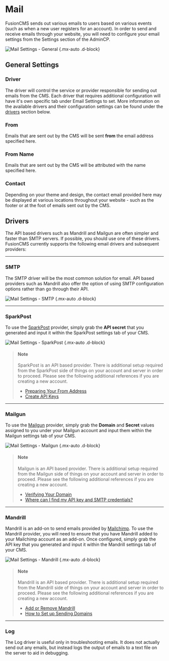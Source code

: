 # Mail

FusionCMS sends out various emails to users based on various events (such as when a new user registers for an account). In order to send and receive emails through your website, you will need to configure your email settings from the Settings section of the AdminCP.

![Mail Settings - General](/asset/59c1500be2757?w=600) {.mx-auto .d-block}

## General Settings

### Driver
The driver will control the service or provider responsible for sending out emails from the CMS. Each driver that requires additional configuration will have it's own specific tab under Email Settings to set. More information on the available drivers and their configuration settings can be found under the [drivers](#drivers) section below.

### From
Emails that are sent out by the CMS will be sent **from** the email address specified here.

### From Name
Emails that are sent out by the CMS will be attributed with the name specified here.

### Contact
Depending on your theme and design, the contact email provided here may be displayed at various locations throughout your website - such as the footer or at the foot of emails sent out by the CMS.

## Drivers
The API based drivers such as Mandrill and Mailgun are often simpler and faster than SMTP servers. If possible, you should use one of these drivers. FusionCMS currently supports the following email drivers and subsequent providers:

---

### SMTP

The SMTP driver will be the most common solution for email. API based providers such as Mandrill also offer the option of using SMTP configuration options rather than go through their API.

![Mail Settings - SMTP](/asset/59c17067b9372?w=600) {.mx-auto .d-block}

---

### SparkPost
To use the [SparkPost](https://www.sparkpost.com/) provider, simply grab the **API secret** that you generated and input it within the SparkPost settings tab of your CMS.

![Mail Settings - SparkPost](/asset/59c1815c73268?w=600) {.mx-auto .d-block}

> #### Note
> SparkPost is an API based provider. There is additional setup required from the SparkPost side of things on your account and server in order to proceed. Please see the following additional references if you are creating a new account.
>
> - [Preparing Your From Address](https://www.sparkpost.com/getting-started/getting-started-sparkpost/#preparing-your-from-address)
> - [Create API Keys](https://www.sparkpost.com/getting-started/create-api-keys/)

---

### Mailgun
To use the [Mailgun](https://www.mailgun.com/) provider, simply grab the **Domain** and **Secret** values assigned to you under your Mailgun account and input them within the Mailgun settings tab of your CMS.

![Mail Settings - Mailgun](/asset/59c1733a29f67?w=600) {.mx-auto .d-block}

> #### Note
> Mailgun is an API based provider. There is additional setup required from the Mailgun side of things on your account and server in order to proceed. Please see the following additional references if you are creating a new account.
>
> - [Verifying Your Domain](https://documentation.mailgun.com/en/latest/user_manual.html#verifying-your-domain)
> - [Where can I find my API key and SMTP credentials?](https://help.mailgun.com/hc/en-us/articles/203380100-Where-can-I-find-my-API-key-and-SMTP-credentials-)

---

<a name="driver-mandrill"></a>
### Mandrill
Mandrill is an add-on to send emails provided by [Mailchimp](https://mailchimp.com/). To use the Mandrill provider, you will need to ensure that you have Mandrill added to your Mailchimp account as an add-on. Once configured, simply grab the API key that you generated and input it within the Mandrill settings tab of your CMS.

![Mail Settings - Mandrill](/asset/59c17651ac905?w=600) {.mx-auto .d-block}

> #### Note
> Mandrill is an API based provider. There is additional setup required from the Mandrill side of things on your account and server in order to proceed. Please see the following additional references if you are creating a new account.
>
> - [Add or Remove Mandrill](https://kb.mailchimp.com/mandrill/add-or-remove-mandrill)
> - [How to Set up Sending Domains](https://mandrill.zendesk.com/hc/en-us/articles/205582387-How-to-Set-up-Sending-Domains)

---

<a name="driver-log"></a>
### Log
The Log driver is useful only in troubleshooting emails. It does not actually send out any emails, but instead logs the output of emails to a text file on the server to aid in debugging.
